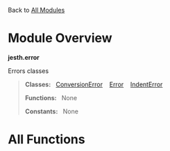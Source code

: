 Back to [All Modules](https://github.com/pyrustic/jesth/blob/master/docs/modules/README.md#readme)

# Module Overview

**jesth.error**
 
Errors classes

> **Classes:** &nbsp; [ConversionError](https://github.com/pyrustic/jesth/blob/master/docs/modules/content/jesth.error/content/classes/ConversionError.md#class-conversionerror) &nbsp;&nbsp; [Error](https://github.com/pyrustic/jesth/blob/master/docs/modules/content/jesth.error/content/classes/Error.md#class-error) &nbsp;&nbsp; [IndentError](https://github.com/pyrustic/jesth/blob/master/docs/modules/content/jesth.error/content/classes/IndentError.md#class-indenterror)
>
> **Functions:** &nbsp; None
>
> **Constants:** &nbsp; None

# All Functions



